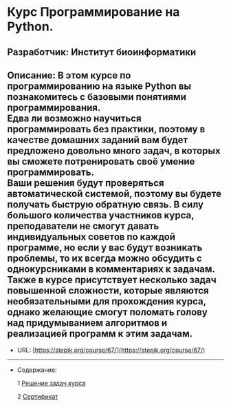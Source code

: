 # Курс Программирование на Python. 

Разработчик: Институт биоинформатики
---
Описание: В этом курсе по программированию на языке Python вы познакомитесь с базовыми понятиями программирования.  
Едва ли возможно научиться программировать без практики, поэтому в качестве домашних заданий вам будет предложено довольно много задач, в которых вы сможете потренировать своё умение программировать.  
Ваши решения будут проверяться автоматической системой, поэтому вы будете получать быструю обратную связь. В силу большого количества участников курса, преподаватели не смогут давать индивидуальных советов по каждой программе, но если у вас будут возникать проблемы, то их всегда можно обсудить с однокурсниками в комментариях к задачам.  
Также в курсе присутствует несколько задач повышенной сложности, которые являются необязательными для прохождения курса, однако желающие смогут поломать голову над придумыванием алгоритмов и реализацией программ к этим задачам.
---
* URL: [https://stepik.org/course/67/](https://stepik.org/course/67/)
---
* Содержание:
	
	1 [Решение задач курса](https://github.com/pilyay/python-programming-course-by-bioinformatics-institute/blob/master/python-programming.ipynb)
	
	2 [Сертификат](https://github.com/pilyay/python-programming-course-by-bioinformatics-institute/blob/master/certificate.pdf)